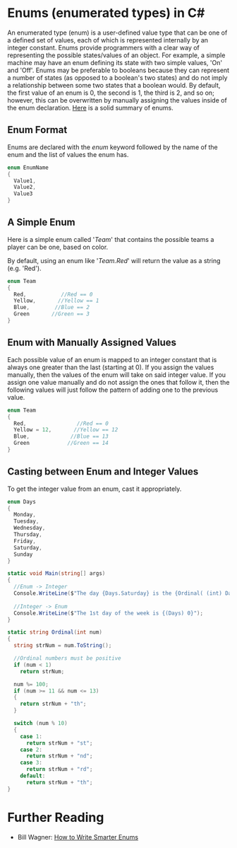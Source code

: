 # Enums (enumerated types) in C#
An enumerated type (enum) is a user-defined value type that can be one of a defined set of values, each of which is represented internally by an integer constant. Enums provide
programmers with a clear way of representing the possible states/values of an object. For example, a simple machine may have an enum defining its state with two simple values,
'On' and 'Off'. Enums may be preferable to booleans because they can represent a number of states (as opposed to a boolean's two states) and do not imply a relationship between 
some two states that a boolean would. By default, the first value of an enum is 0, the second is 1, the third is 2, and so on; however, this can be overwritten by manually 
assigning the values inside of the enum declaration. [Here](https://www.tutorialsteacher.com/csharp/csharp-enum) is a solid summary of enums.

## Enum Format
Enums are declared with the _enum_ keyword followed by the name of the enum and the list of values the enum has.

```C#
enum EnumName
{
  Value1,
  Value2,
  Value3
}
```

## A Simple Enum
Here is a simple enum called '_Team_' that contains the possible teams a player can be one, based on color.

By default, using an enum like '_Team.Red_' will return the value as a string (e.g. 'Red').
```C#
enum Team
{
  Red,           //Red == 0
  Yellow,       //Yellow == 1
  Blue,        //Blue == 2
  Green       //Green == 3
}
```

## Enum with Manually Assigned Values
Each possible value of an enum is mapped to an integer constant that is always one greater than the last (starting at 0). If you assign the values manually, then the values 
of the enum will take on said integer value. If you assign one value manually and do not assign the ones that follow it, then the following values will just follow the 
pattern of adding one to the previous value.

```C#
enum Team
{
  Red,                //Red == 0
  Yellow = 12,       //Yellow == 12
  Blue,             //Blue == 13
  Green            //Green == 14
}
```

## Casting between Enum and Integer Values
To get the integer value from an enum, cast it appropriately. 

```C#
enum Days
{
  Monday,
  Tuesday,
  Wednesday,
  Thursday,
  Friday,
  Saturday,
  Sunday
}

static void Main(string[] args)
{
  //Enum -> Integer
  Console.WriteLine($"The day {Days.Saturday} is the {Ordinal( (int) Days.Saturday + 1 )} day of the week");
  
  //Integer -> Enum
  Console.WriteLine($"The 1st day of the week is {(Days) 0}");
}

static string Ordinal(int num)
{
  string strNum = num.ToString();

  //Ordinal numbers must be positive
  if (num < 1)
    return strNum;

  num %= 100;
  if (num >= 11 && num <= 13)
  {
    return strNum + "th";
  }

  switch (num % 10)
  {
    case 1: 
      return strNum + "st";
    case 2: 
      return strNum + "nd";
    case 3: 
      return strNum + "rd";
    default: 
      return strNum + "th";
}
```

# Further Reading
- Bill Wagner: [How to Write Smarter Enums](https://www.youtube.com/watch?v=aUbXGs7YTGo)
